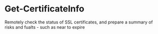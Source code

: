 # Get-CertificateInfo
Remotely check the status of SSL certificates, and prepare a summary of risks and fualts - such as near to expire

